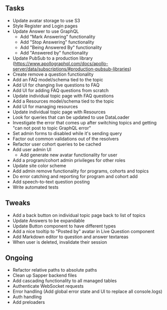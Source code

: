## Tasks

- Update avatar storage to use S3
- Style Register and Login pages
- Update Answer to use GraphQL
  - Add "Mark Answering" functionality
  - Add "Stop Answering" functionality
  - Add "Being Answered By" functionality
  - Add "Answered by" functionality
- Update PubSub to a production library (https://www.apollographql.com/docs/apollo-server/data/subscriptions/#production-pubsub-libraries)
- Create remove a question functionality
- Add an FAQ model/schema tied to the topic
- Add UI for changing live questions to FAQ
- Add UI for adding FAQ questions from scratch
- Update individual topic page with FAQ questions
- Add a Resources model/schema tied to the topic
- Add UI for managing resources
- Update individual topic page with Resources
- Look for queries that can be updated to use DataLoader
- Investigate the error that comes up after switching topics and getting "can not post to topic GraphQL error"
- Set admin forms to disabled while it's sending query
- Factor out common validations out of the resolvers
- Refactor user cohort queries to be cached
- Add user admin UI
  - Add generate new avatar functionality for user
- Add a program/cohort admin privileges for other roles
- Update site color scheme
- Add admin remove functionality for programs, cohorts and topics
- Do error catching and reporting for program and cohort add
- Add speech-to-text question posting
- Write automated tests

## Tweaks

- Add a back button on individual topic page back to list of topics
- Update Answers to be expandable
- Update Button component to have different types
- Add a nice tooltip to "Posted by" avatar in Live Question component
- Add Markdown editor to question and answer textareas
- When user is deleted, invalidate their session

## Ongoing

- Refactor relative paths to absolute paths
- Clean up Sapper backend files
- Add cascading functionality to all managed tables
- Authenticate WebSocket requests
- Error handling (Add global error state and UI to replace all console.logs)
- Auth handling
- Add preloaders 